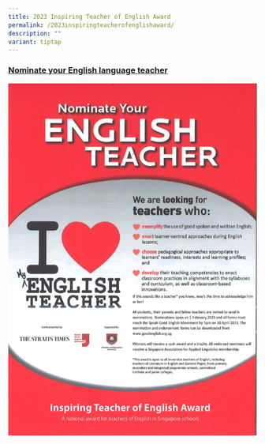 ```yaml
---
title: 2023 Inspiring Teacher of English Award
permalink: /2023inspiringteacherofenglishaward/
description: ""
variant: tiptap
---
```

### [Nominate your English language teacher](https://www.languagecouncils.sg/goodenglish/inspiring-teacher-of-english-award/nomination-information)

![](/images/2023%20Inspring%20Teacher%20of%20English.jpg)